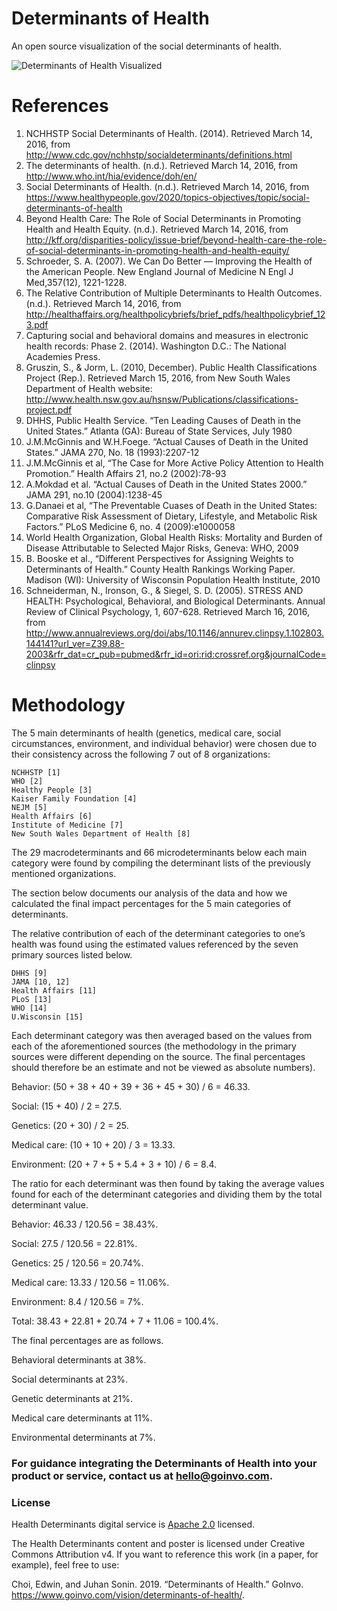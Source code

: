 # Determinants of Health
 An open source visualization of the social determinants of health.
 
 ![Determinants of Health Visualized](https://github.com/goinvo/HealthDeterminants/raw/master/poster/health_determinants_poster_medium.jpg)


# References

1. NCHHSTP Social Determinants of Health. (2014). Retrieved March 14, 2016, from http://www.cdc.gov/nchhstp/socialdeterminants/definitions.html
2. The determinants of health. (n.d.). Retrieved March 14, 2016, from http://www.who.int/hia/evidence/doh/en/
3. Social Determinants of Health. (n.d.). Retrieved March 14, 2016, from https://www.healthypeople.gov/2020/topics-objectives/topic/social-determinants-of-health
4. Beyond Health Care: The Role of Social Determinants in Promoting Health and Health Equity. (n.d.). Retrieved March 14, 2016, from http://kff.org/disparities-policy/issue-brief/beyond-health-care-the-role-of-social-determinants-in-promoting-health-and-health-equity/
5. Schroeder, S. A. (2007). We Can Do Better — Improving the Health of the American People. New England Journal of Medicine N Engl J Med,357(12), 1221-1228.
6. The Relative Contribution of Multiple Determinants to Health Outcomes. (n.d.). Retrieved March 14, 2016, from http://healthaffairs.org/healthpolicybriefs/brief_pdfs/healthpolicybrief_123.pdf
7. Capturing social and behavioral domains and measures in electronic health records: Phase 2. (2014). Washington D.C.: The National Academies Press.
8. Gruszin, S., & Jorm, L. (2010, December). Public Health Classifications Project (Rep.). Retrieved March 15, 2016, from New South Wales Department of Health website: http://www.health.nsw.gov.au/hsnsw/Publications/classifications-project.pdf
9. DHHS, Public Health Service. “Ten Leading Causes of Death in the United States.” Atlanta (GA): Bureau of State Services, July 1980
10. J.M.McGinnis and W.H.Foege. “Actual Causes of Death in the United States.” JAMA 270, No. 18 (1993):2207-12
11. J.M.McGinnis et al, “The Case for More Active Policy Attention to Health Promotion.” Health Affairs 21, no.2 (2002):78-93
12. A.Mokdad et al. “Actual Causes of Death in the United States 2000.” JAMA 291, no.10 (2004):1238-45
13. G.Danaei et al, “The Preventable Cuases of Death in the United States: Comparative Risk Assessment of Dietary, Lifestyle, and Metabolic Risk Factors.” PLoS Medicine 6, no. 4 (2009):e1000058
14. World Health Organization, Global Health Risks: Mortality and Burden of Disease Attributable to Selected Major Risks, Geneva: WHO, 2009
15. B. Booske et al., “Different Perspectives for Assigning Weights to Determinants of Health.” County Health Rankings Working Paper. Madison (WI): University of Wisconsin Population Health Institute, 2010
16. Schneiderman, N., Ironson, G., & Siegel, S. D. (2005). STRESS AND HEALTH: Psychological, Behavioral, and Biological Determinants. Annual Review of Clinical Psychology, 1, 607-628. Retrieved March 16, 2016, from http://www.annualreviews.org/doi/abs/10.1146/annurev.clinpsy.1.102803.144141?url_ver=Z39.88-2003&rfr_dat=cr_pub=pubmed&rfr_id=ori:rid:crossref.org&journalCode=clinpsy

# Methodology

The 5 main determinants of health (genetics, medical care, social circumstances, environment, and individual behavior) were chosen due to their consistency across the following 7 out of 8 organizations:

    NCHHSTP [1]
    WHO [2]
    Healthy People [3]
    Kaiser Family Foundation [4]
    NEJM [5]
    Health Affairs [6]
    Institute of Medicine [7]
    New South Wales Department of Health [8]

The 29 macrodeterminants and 66 microdeterminants below each main category were found by compiling the determinant lists of the previously mentioned organizations.

The section below documents our analysis of the data and how we calculated the final impact percentages for the 5 main categories of determinants.

The relative contribution of each of the determinant categories to one’s health was found using the estimated values referenced by the seven primary sources listed below.

    DHHS [9]
    JAMA [10, 12]
    Health Affairs [11]
    PLoS [13]
    WHO [14]
    U.Wisconsin [15]

Each determinant category was then averaged based on the values from each of the aforementioned sources (the methodology in the primary sources were different depending on the source. The final percentages should therefore be an estimate and not be viewed as absolute numbers).

Behavior: (50 + 38 + 40 + 39 + 36 + 45 + 30) / 6 = 46.33.

Social: (15 + 40) / 2 = 27.5.

Genetics: (20 + 30) / 2 = 25.

Medical care: (10 + 10 + 20) / 3 = 13.33.

Environment: (20 + 7 + 5 + 5.4 + 3 + 10) / 6 = 8.4.

The ratio for each determinant was then found by taking the average values found for each of the determinant categories and dividing them by the total determinant value.

Behavior: 46.33 / 120.56 = 38.43%.

Social: 27.5 / 120.56 = 22.81%.

Genetics: 25 / 120.56 = 20.74%.

Medical care: 13.33 / 120.56 = 11.06%.

Environment: 8.4 / 120.56 = 7%.

Total: 38.43 + 22.81 + 20.74 + 7 + 11.06 = 100.4%.

The final percentages are as follows.

Behavioral determinants at 38%.

Social determinants at 23%.

Genetic determinants at 21%.

Medical care determinants at 11%.

Environmental determinants at 7%.

### For guidance integrating the Determinants of Health into your product or service, contact us at hello@goinvo.com. ###

### License ###
Health Determinants digital service is [Apache 2.0](https://github.com/goinvo/HealthDeterminants/blob/master/LICENSE) licensed.

The Health Determinants content and poster is licensed under Creative Commons Attribution v4.
If you want to reference this work (in a paper, for example), feel free to use:

Choi, Edwin, and Juhan Sonin. 2019. “Determinants of Health.” GoInvo. https://www.goinvo.com/vision/determinants-of-health/.
